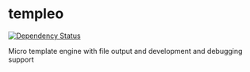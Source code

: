 # templeo

[![Dependency Status](https://img.shields.io/david/ugate/templeo.svg?style=flat-square)](https://david-dm.org/ugate/templeo?type=dev)

Micro template engine with file output and development and debugging support
